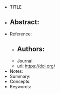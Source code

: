 - TITLE
- Abstract:
    - 
- Reference:
    - Authors:
        - 
    - Journal:
    - url: https://doi.org/
- Notes:
- Summary:
- Concepts:
- Keywords:
